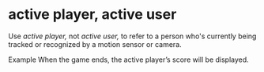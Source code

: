 ﻿# active player, active user

Use *active player,* not *active user,* to refer to a person who's currently being tracked or recognized by a motion sensor or camera.

Example When the game ends, the active player’s score will be displayed.
